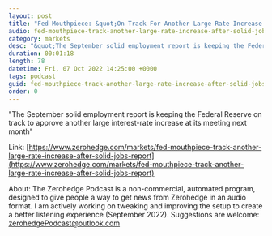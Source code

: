 ```yaml
---
layout: post
title: "Fed Mouthpiece: &quot;On Track For Another Large Rate Increase After Solid jobs Report&quot;"
audio: fed-mouthpiece-track-another-large-rate-increase-after-solid-jobs-report-0
category: markets
desc: "&quot;The September solid employment report is keeping the Federal Reserve on track to approve another large interest-rate increase at its meeting next month&quot;"
duration: 00:01:18
length: 78
datetime: Fri, 07 Oct 2022 14:25:00 +0000
tags: podcast
guid: fed-mouthpiece-track-another-large-rate-increase-after-solid-jobs-report-0
order: 0
---
```

&quot;The September solid employment report is keeping the Federal Reserve on track to approve another large interest-rate increase at its meeting next month&quot;

Link: [https://www.zerohedge.com/markets/fed-mouthpiece-track-another-large-rate-increase-after-solid-jobs-report](https://www.zerohedge.com/markets/fed-mouthpiece-track-another-large-rate-increase-after-solid-jobs-report)

About: The Zerohedge Podcast is a non-commercial, automated program, designed to give people a way to get news from Zerohedge in an audio format.  I am actively working on tweaking and improving the setup to create a better listening experience (September 2022).  Suggestions are welcome: [zerohedgePodcast@outlook.com](mailto:zerohedgePodcast@outlook.com)